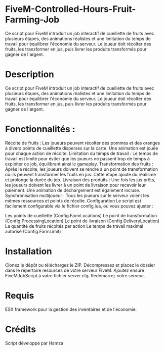 # FiveM-Controlled-Hours-Fruit-Farming-Job

Ce script pour FiveM introduit un job interactif de cueillette de fruits avec plusieurs étapes, des animations réalistes et une limitation du temps de travail pour équilibrer l'économie du serveur. Le joueur doit récolter des fruits, les transformer en jus, puis livrer les produits transformés pour gagner de l'argent.

# Description
Ce script pour FiveM introduit un job interactif de cueillette de fruits avec plusieurs étapes, des animations réalistes et une limitation du temps de travail pour équilibrer l'économie du serveur. Le joueur doit récolter des fruits, les transformer en jus, puis livrer les produits transformés pour gagner de l'argent.

# Fonctionnalités :

Récolte de fruits : Les joueurs peuvent récolter des pommes et des oranges à divers points de cueillette dispersés sur la carte. Une animation est jouée pour chaque action de récolte.
Limitation du temps de travail : Le temps de travail est limité pour éviter que les joueurs ne passent trop de temps à exploiter ce job, équilibrant ainsi le gameplay.
Transformation des fruits : Après la récolte, les joueurs doivent se rendre à un point de transformation où ils peuvent transformer les fruits en jus. Cette étape ajoute du réalisme et prolonge la durée du job.
Livraison des produits : Une fois les jus prêts, les joueurs doivent les livrer à un point de livraison pour recevoir leur paiement. Une animation de déchargement est également incluse.
Synchronisation multijoueur : Tous les joueurs sur le serveur voient les mêmes ressources et points de récolte.
Configuration
Le script est facilement configurable via le fichier config.lua, où vous pouvez ajuster :

Les points de cueillette (Config.FarmLocations)
Le point de transformation (Config.ProcessingLocation)
Le point de livraison (Config.DeliveryLocation)
La quantité de fruits récoltés par action
Le temps de travail maximal autorisé (Config.FarmLimit)

# Installation

Clonez le dépôt ou téléchargez le ZIP.
Décompressez et placez le dossier dans le répertoire resources de votre serveur FiveM.
Ajoutez ensure FiveMJobScript à votre fichier server.cfg.
Redémarrez votre serveur.

# Requis
ESX framework pour la gestion des inventaires et de l'économie.

# Crédits
Script développé par Hamza
